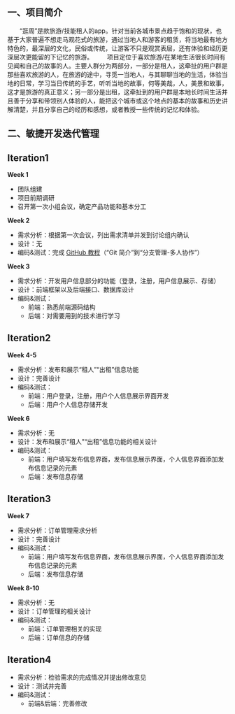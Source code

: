 
## 一、项目简介
　　“逛周”是款旅游/技能租人的app。针对当前各城市景点趋于饱和的现状，也基于大家普遍不想走马观花式的旅游，通过当地人和游客的租赁，将当地最有地方特色的，最深层的文化，民俗或传统，让游客不只是观赏表层，还有体验和经历更深层次更能留的下记忆的旅游。
　　项目定位于喜欢旅游/在某地生活很长时间有见闻和自己的故事的人。主要人群分为两部分，一部分是租人，这牵扯的用户群是那些喜欢旅游的人，在旅游的途中，寻觅一当地人，与其聊聊当地的生活，体验当地的日常，学习当日传统的手艺，听听当地的故事，何等美哉，人，美景和故事，这才是旅游的真正意义；另一部分是出租，这牵扯到的用户群是本地长时间生活并且善于分享和带领别人体验的人，能把这个城市或这个地点的基本的故事和历史讲解清楚，并且分享自己的经历和感想，或者教授一些传统的记忆和体验。
## 二、敏捷开发迭代管理
## Iteration1
**Week 1**
* 团队组建
* 项目前期调研
* 召开第一次小组会议，确定产品功能和基本分工

**Week 2**
* 需求分析：根据第一次会议，列出需求清单并发到讨论组内确认
* 设计：无
* 编码&测试：完成 [GitHub 教程](https://www.liaoxuefeng.com/wiki/0013739516305929606dd18361248578c67b8067c8c017b000)（“Git 简介”到“分支管理-多人协作”）

**Week 3**
* 需求分析：开发用户信息部分的功能（登录，注册，用户信息展示、存储）
* 设计：前端框架以及后端接口、数据库设计
* 编码&测试：
	* 前端：熟悉前端源码结构
	* 后端：对需要用到的技术进行学习

## Iteration2
**Week 4-5**
* 需求分析：发布和展示“租人”“出租”信息功能
* 设计：完善设计
* 编码&测试：
	* 前端：用户登录，注册，用户个人信息展示界面开发
	* 后端：用户个人信息存储开发

**Week 6**
* 需求分析：无
* 设计：发布和展示“租人”“出租”信息功能的相关设计
* 编码&测试：
	* 前端：用户填写发布信息界面，发布信息展示界面，个人信息界面添加发布信息记录的元素
	* 后端：发布信息存储
	
## Iteration3
**Week 7**
* 需求分析：订单管理需求分析
* 设计：完善设计
* 编码&测试：
	* 前端：用户填写发布信息界面，发布信息展示界面，个人信息界面添加发布信息记录的元素
	* 后端：发布信息存储

**Week 8-10**
* 需求分析：无
* 设计：订单管理的相关设计
* 编码&测试：
	* 前端：订单管理相关的实现
	* 后端：订单信息的存储

## Iteration4
* 需求分析：检验需求的完成情况并提出修改意见
* 设计：测试并完善
* 编码&测试：
	* 前端&后端：完善修改
